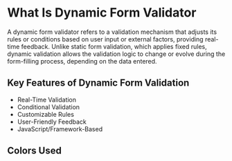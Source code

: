 # What Is Dynamic Form Validator
A dynamic form validator refers to a validation mechanism that adjusts its rules or conditions based on user input or external factors, providing real-time feedback. Unlike static form validation, which applies fixed rules, dynamic validation allows the validation logic to change or evolve during the form-filling process, depending on the data entered.
## Key Features of Dynamic Form Validation
- Real-Time Validation
- Conditional Validation
- Customizable Rules
- User-Friendly Feedback
- JavaScript/Framework-Based


## Colors Used